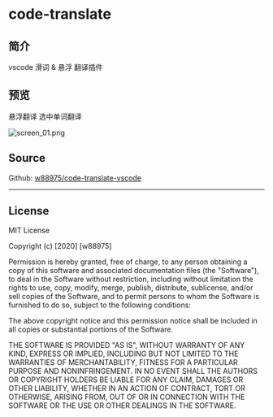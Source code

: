 # code-translate

## 简介
vscode 滑词 & 悬浮 翻译插件

## 预览

悬浮翻译 选中单词翻译

![screen_01.png](https://i.loli.net/2020/09/16/pI2YZ8BizbtDkQr.gif)

## Source

Github: [w88975/code-translate-vscode](https://github.com/w88975/code-translate-vscode)

----

## License

MIT License

Copyright (c) [2020] [w88975]

Permission is hereby granted, free of charge, to any person obtaining a copy
of this software and associated documentation files (the "Software"), to deal
in the Software without restriction, including without limitation the rights
to use, copy, modify, merge, publish, distribute, sublicense, and/or sell
copies of the Software, and to permit persons to whom the Software is
furnished to do so, subject to the following conditions:

The above copyright notice and this permission notice shall be included in all
copies or substantial portions of the Software.

THE SOFTWARE IS PROVIDED "AS IS", WITHOUT WARRANTY OF ANY KIND, EXPRESS OR
IMPLIED, INCLUDING BUT NOT LIMITED TO THE WARRANTIES OF MERCHANTABILITY,
FITNESS FOR A PARTICULAR PURPOSE AND NONINFRINGEMENT. IN NO EVENT SHALL THE
AUTHORS OR COPYRIGHT HOLDERS BE LIABLE FOR ANY CLAIM, DAMAGES OR OTHER
LIABILITY, WHETHER IN AN ACTION OF CONTRACT, TORT OR OTHERWISE, ARISING FROM,
OUT OF OR IN CONNECTION WITH THE SOFTWARE OR THE USE OR OTHER DEALINGS IN THE
SOFTWARE.